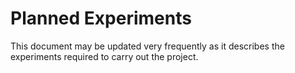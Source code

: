 # Planned Experiments

This document may be updated very frequently as it describes the experiments required to carry out the project.